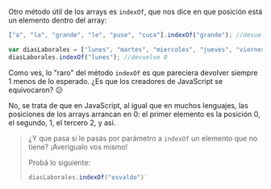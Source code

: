 Otro método útil de los arrays es `indexOf`, que nos dice en que posición está un elemento dentro del array:

```javascript 
["a", "la", "grande", "le", "puse", "cuca"].indexOf("grande"); //devuelve 2

var diasLaborales = ["lunes", "martes", "miercoles", "jueves", "viernes"]
diasLaborales.indexOf("lunes"); //devuelve 0
```

Como ves, lo "raro" del método `indexOf` es que pareciera devolver siempre 1 menos de lo esperado. ¿Es que los creadores de JavaScript se equivocaron? :confused:

No, se trata de que en JavaScript, al igual que en muchos lenguajes, las posiciones de los arrays arrancan en 0: el primer elemento es la posición 0, el segundo, 1, el tercero 2, y así. 

> ¿Y que pasa si le pasás por parámetro a `indexOf` un elemento que no tiene? ¡Averigualo vos mismo!
> 
> Probá lo siguiente: 
> 
> ```javascript
> diasLaborales.indexOf("osvaldo")`
> ```